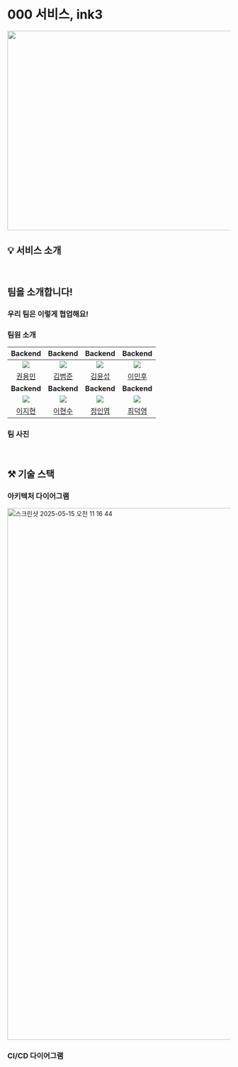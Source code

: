 # 000 서비스, **ink3**
<img src='' width="600" height="450" />

## 💡 서비스 소개


<br />

## 팀을 소개합니다!
### 우리 팀은 이렇게 협업해요!


### 팀원 소개
| **Backend** | **Backend** | **Backend** | **Backend** |
| :------: |  :------: |  :------: |  :------: |
| ![](https://github.com/moooooooonlight.png?size=430) | ![](https://github.com/junopo.png?size=150) | ![](https://github.com/KastanEr.png?size=420) | ![](https://github.com/snackcookie.png?size=150) |
| [권용민](https://github.com/moooooooonlight) | [김범준](https://github.com/junopo) | [김윤섭](https://github.com/KastanEr) | [이민후](https://github.com/snackcookie) |
| **Backend** | **Backend** | **Backend** | **Backend** |
| ![](https://github.com/Jihyun3478.png?size=400) | ![](https://github.com/neamoo.png?size=150) | ![](https://github.com/dusk1006.png?size=150) | ![](https://github.com/Messier333.png?size=420) |
| [이지현](https://github.com/Jihyun3478) | [이현수](https://github.com/neamoo) | [정인엽](https://github.com/Jihyun3478) | [최덕영](https://Messier333.com/neamoo) |

### 팀 사진


<br />

## ⚒️ 기술 스택
### 아키텍처 다이어그램
<img width="1200" alt="스크린샷 2025-05-15 오전 11 16 44" src="https://github.com/user-attachments/assets/834b7a43-4e7d-4b9b-ba50-7d0d53142d36" />

### CI/CD 다이어그램

